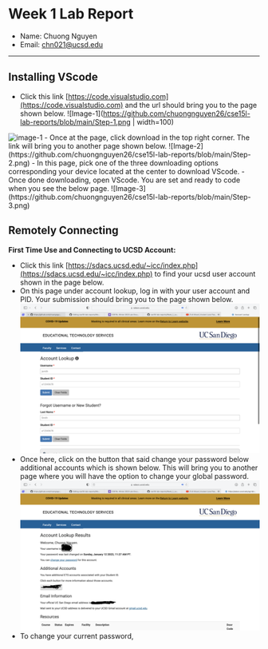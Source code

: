 # Week 1 Lab Report

- Name: Chuong Nguyen
- Email: chn021@ucsd.edu

---

## Installing VScode

- Click this link [https://code.visualstudio.com](https://code.visualstudio.com) and the url should bring you to the page shown below.
![Image-1](https://github.com/chuongnguyen26/cse15l-lab-reports/blob/main/Step-1.png | width=100)
<img src="[Step-1.png](https://github.com/chuongnguyen26/cse15l-lab-reports/blob/main/Step-1.png)" alt="image-1" style="50"/>
- Once at the page, click download in the top right corner. The link will bring you to another page shown below.
![Image-2](https://github.com/chuongnguyen26/cse15l-lab-reports/blob/main/Step-2.png)
- In this page, pick one of the three downloading options corresponding your device located at the center to download VScode.
- Once done downloading, open VScode. You are set and ready to code when you see the below page.
![Image-3](https://github.com/chuongnguyen26/cse15l-lab-reports/blob/main/Step-3.png)

## Remotely Connecting

**First Time Use and Connecting to UCSD Account:**
- Click this link [https://sdacs.ucsd.edu/~icc/index.php](https://sdacs.ucsd.edu/~icc/index.php) to find your ucsd user account shown in the page below. 
- On this page under account lookup, log in with your user account and PID. Your submission should bring you to the page shown below.
![Image_4](https://github.com/chuongnguyen26/cse15l-lab-reports/blob/main/Step-6.png)
- Once here, click on the button that said change your password below additional accounts which is shown below. This will bring you to another page where you will have the option to change your global password.
![Image-5](https://github.com/chuongnguyen26/cse15l-lab-reports/blob/main/Step-7.png)
- To change your current password, 
